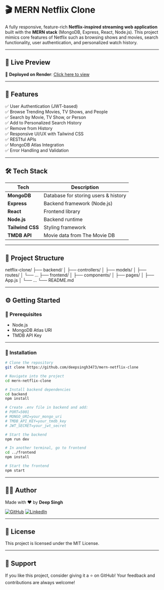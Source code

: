 # 🎬 MERN Netflix Clone

A fully responsive, feature-rich **Netflix-inspired streaming web application** built with the **MERN stack** (MongoDB, Express, React, Node.js). This project mimics core features of Netflix such as browsing shows and movies, search functionality, user authentication, and personalized watch history.

---

## 📸 Live Preview

🔗 **Deployed on Render**: [Click here to view](https://mern-netflix-clone-83xb.onrender.com/)

---

## 🚀 Features

✅ User Authentication (JWT-based)  
✅ Browse Trending Movies, TV Shows, and People  
✅ Search by Movie, TV Show, or Person  
✅ Add to Personalized Search History  
✅ Remove from History  
✅ Responsive UI/UX with Tailwind CSS  
✅ RESTful APIs  
✅ MongoDB Atlas Integration  
✅ Error Handling and Validation  

---

## 🛠️ Tech Stack

| Tech        | Description                            |
|-------------|----------------------------------------|
| **MongoDB** | Database for storing users & history   |
| **Express** | Backend framework (Node.js)            |
| **React**   | Frontend library                       |
| **Node.js** | Backend runtime                        |
| **Tailwind CSS** | Styling framework                |
| **TMDB API**| Movie data from The Movie DB           |

---

## 📂 Project Structure

netflix-clone/
├── backend/
│   ├── controllers/
│   ├── models/
│   ├── routes/
│   └── ...
├── frontend/
│   ├── components/
│   ├── pages/
│   ├── App.js
│   └── ...
└── README.md

---

## ⚙️ Getting Started

### 📌 Prerequisites

- Node.js
- MongoDB Atlas URI
- TMDB API Key

---

### 🔧 Installation

```bash
# Clone the repository
git clone https://github.com/deepsingh3473/mern-netflix-clone

# Navigate into the project
cd mern-netflix-clone

# Install backend dependencies
cd backend
npm install

# Create .env file in backend and add:
# PORT=5001
# MONGO_URI=your_mongo_uri
# TMDB_API_KEY=your_tmdb_key
# JWT_SECRET=your_jwt_secret

# Start the backend
npm run dev

# In another terminal, go to frontend
cd ../frontend
npm install

# Start the frontend
npm start
```
---

## 🙋‍♂️ Author

Made with ❤️ by **Deep Singh**

[![GitHub](https://img.shields.io/badge/GitHub-100000?style=for-the-badge&logo=github&logoColor=white)](https://github.com/deepsingh3473)
[![LinkedIn](https://img.shields.io/badge/LinkedIn-blue?style=for-the-badge&logo=linkedin&logoColor=white)](https://www.linkedin.com/in/deepsingh3473)

---

## 📄 License
This project is licensed under the MIT License.

---

## 🌟 Support
If you like this project, consider giving it a ⭐️ on GitHub!
Your feedback and contributions are always welcome!
